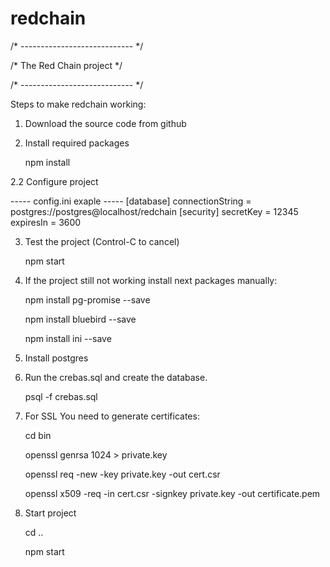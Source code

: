 # redchain
/* ---------------------------- */

/*   The Red Chain project      */

/* ---------------------------- */



Steps to make redchain working:

1. Download the source code from github

2. Install required packages

   npm install

2.2 Configure project

----- config.ini exaple -----
[database]
connectionString = postgres://postgres@localhost/redchain
[security]
secretKey = 12345
expiresIn = 3600

3. Test the project (Control-C to cancel)

   npm start

4. If the project still not working install next packages manually:

   npm install pg-promise --save
   
   npm install bluebird --save

   npm install ini --save

5. Install postgres

6. Run the crebas.sql and create the database.

   psql -f crebas.sql
   
7. For SSL You need to generate certificates:

   cd bin
   
   openssl genrsa 1024 > private.key
   
   openssl req -new -key private.key -out cert.csr
   
   openssl x509 -req -in cert.csr -signkey private.key -out certificate.pem

8. Start project

   cd ..

   npm start

